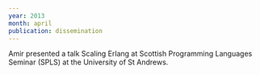 ```yaml
---
year: 2013
month: april
publication: dissemination
---
```


Amir presented a talk Scaling Erlang at Scottish Programming Languages Seminar
(SPLS) at the University of St Andrews.
